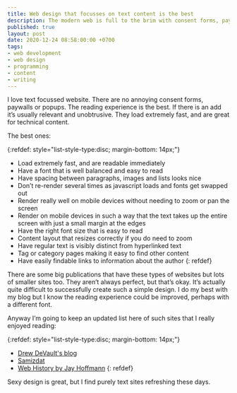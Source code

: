 ```yaml
---
title: Web design that focusses on text content is the best
description: The modern web is full to the brim with consent forms, paywalls and popups, and in this new world, web design that focusses on text, simplicity and the reading experience is becoming my favourite hidden pleasure. I outline some of the qualities that the best of these websites have and include an updated list of examples that I have found during my recent web browsing.
published: true
layout: post
date: 2020-12-24 08:58:00:00 +0700
tags:
- web development
- web design
- programming
- content
- writing
---
```

I love text focussed website. There are no annoying consent forms, paywalls or popups. The reading experience is the best. If there is an add it’s usually relevant and unobtrusive. They load extremely fast, and are great for technical content.

The best ones:

{:refdef: style="list-style-type:disc; margin-bottom: 14px;"}
- Load extremely fast, and are readable immediately
- Have a font that is well balanced and easy to read
- Have spacing between paragraphs, images and lists looks nice
- Don’t re-render several times as javascript loads and fonts get swapped out
- Render really well on mobile devices without needing to zoom or pan the screen
- Render on mobile devices in such a way that the text takes up the entire screen with just a small margin at the edges
- Have the right font size that is easy to read
- Content layout that resizes correctly if you do need to zoom
- Have regular text is visibly distinct from hyperlinked text
- Tag or category pages making it easy to find other content
- Have easily findable links to information about the author
{: refdef}

There are some big publications that have these types of websites but lots of smaller sites too. They aren’t always perfect, but that’s okay. It’s actually quite difficult to successfully create such a simple design. I do my best with my blog but I know the reading experience could be improved, perhaps with a different font.

Anyway I’m going to keep an updated list here of such sites that I really enjoyed reading:

{:refdef: style="list-style-type:disc; margin-bottom: 14px;"}
- [Drew DeVault's blog](https://drewdevault.com/2020/11/20/A-few-ways-to-make-money-in-FOSS.html)
- [Samizdat](https://samizdat.dev/getting-lucky-with-posting-on-hacker-news/)
- [Web History by Jay Hoffmann](https://css-tricks.com/chapter-5-publishing)
{: refdef}

Sexy design is great, but I find purely text sites refreshing these days.
